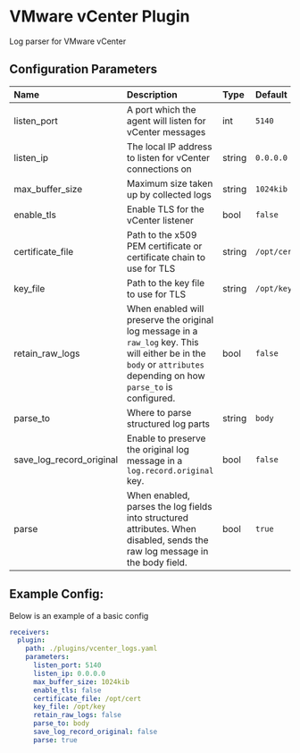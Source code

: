 # VMware vCenter Plugin

Log parser for VMware vCenter

## Configuration Parameters

| Name | Description | Type | Default | Required | Values |
|:-- |:-- |:-- |:-- |:-- |:-- |
| listen_port | A port which the agent will listen for vCenter messages | int | `5140` | false |  |
| listen_ip | The local IP address to listen for vCenter connections on | string | `0.0.0.0` | false |  |
| max_buffer_size | Maximum size taken up by collected logs | string | `1024kib` | false |  |
| enable_tls | Enable TLS for the vCenter listener | bool | `false` | false |  |
| certificate_file | Path to the x509 PEM certificate or certificate chain to use for TLS | string | `/opt/cert` | false |  |
| key_file | Path to the key file to use for TLS | string | `/opt/key` | false |  |
| retain_raw_logs | When enabled will preserve the original log message in a `raw_log` key. This will either be in the `body` or `attributes` depending on how `parse_to` is configured. | bool | `false` | false |  |
| parse_to | Where to parse structured log parts | string | `body` | false | `body`, `attributes` |
| save_log_record_original | Enable to preserve the original log message in a `log.record.original` key. | bool | `false` | false |  |
| parse | When enabled, parses the log fields into structured attributes. When disabled, sends the raw log message in the body field. | bool | `true` | false |  |

## Example Config:

Below is an example of a basic config

```yaml
receivers:
  plugin:
    path: ./plugins/vcenter_logs.yaml
    parameters:
      listen_port: 5140
      listen_ip: 0.0.0.0
      max_buffer_size: 1024kib
      enable_tls: false
      certificate_file: /opt/cert
      key_file: /opt/key
      retain_raw_logs: false
      parse_to: body
      save_log_record_original: false
      parse: true
```
